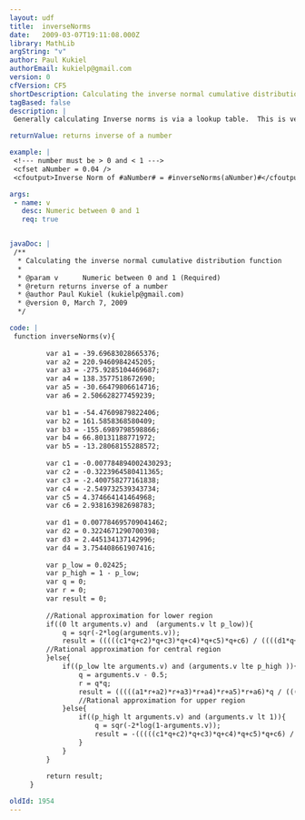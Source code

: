 ```yaml
---
layout: udf
title:  inverseNorms
date:   2009-03-07T19:11:08.000Z
library: MathLib
argString: "v"
author: Paul Kukiel
authorEmail: kukielp@gmail.com
version: 0
cfVersion: CF5
shortDescription: Calculating the inverse normal cumulative distribution function
tagBased: false
description: |
 Generally calculating Inverse norms is via a lookup table.  This is very slow and for a lage data set requires alot of static data and a complex look up structure.  This is converted to Coldfusion but the mathematics was produced by Peter J. Acklam from: http://home.online.no/~pjacklam/notes/invnorm/

returnValue: returns inverse of a number

example: |
 <!--- number must be > 0 and < 1 --->
 <cfset aNumber = 0.04 />
 <cfoutput>Inverse Norm of #aNumber# = #inverseNorms(aNumber)#</cfoutput>

args:
 - name: v
   desc: Numeric between 0 and 1
   req: true


javaDoc: |
 /**
  * Calculating the inverse normal cumulative distribution function
  * 
  * @param v      Numeric between 0 and 1 (Required)
  * @return returns inverse of a number 
  * @author Paul Kukiel (kukielp@gmail.com) 
  * @version 0, March 7, 2009 
  */

code: |
 function inverseNorms(v){
         
         var a1 = -39.69683028665376;
         var a2 = 220.9460984245205;
         var a3 = -275.9285104469687;
         var a4 = 138.3577518672690;
         var a5 = -30.66479806614716;
         var a6 = 2.506628277459239;
         
         var b1 = -54.47609879822406;
         var b2 = 161.5858368580409;
         var b3 = -155.6989798598866;
         var b4 = 66.80131188771972;
         var b5 = -13.28068155288572;
     
         var c1 = -0.007784894002430293;
         var c2 = -0.3223964580411365;
         var c3 = -2.400758277161838;
         var c4 = -2.549732539343734;
         var c5 = 4.374664141464968;
         var c6 = 2.938163982698783;
     
         var d1 = 0.007784695709041462;
         var d2 = 0.3224671290700398;
         var d3 = 2.445134137142996;
         var d4 = 3.754408661907416;
         
         var p_low = 0.02425;
         var p_high = 1 - p_low;
         var q = 0;
         var r = 0;
         var result = 0;
         
         //Rational approximation for lower region
         if((0 lt arguments.v) and  (arguments.v lt p_low)){
             q = sqr(-2*log(arguments.v));
             result = (((((c1*q+c2)*q+c3)*q+c4)*q+c5)*q+c6) / ((((d1*q+d2)*q+d3)*q+d4)*q+1);
         //Rational approximation for central region
         }else{
             if((p_low lte arguments.v) and (arguments.v lte p_high )){
                 q = arguments.v - 0.5;
                 r = q*q;
                 result = (((((a1*r+a2)*r+a3)*r+a4)*r+a5)*r+a6)*q / (((((b1*r+b2)*r+b3)*r+b4)*r+b5)*r+1);
                 //Rational approximation for upper region
             }else{
                 if((p_high lt arguments.v) and (arguments.v lt 1)){
                     q = sqr(-2*log(1-arguments.v));
                     result = -(((((c1*q+c2)*q+c3)*q+c4)*q+c5)*q+c6) / ((((d1*q+d2)*q+d3)*q+d4)*q+1);
                 }
             }
         }
         
         return result;
     }

oldId: 1954
---
```


